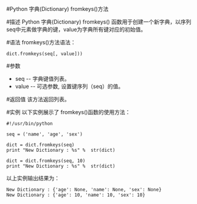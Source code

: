#Python 字典(Dictionary) fromkeys()方法

#描述
Python 字典(Dictionary) fromkeys() 函数用于创建一个新字典，以序列seq中元素做字典的键，value为字典所有键对应的初始值。

#语法
fromkeys()方法语法：

```
dict.fromkeys(seq[, value]))
```

#参数
- seq -- 字典键值列表。
- value -- 可选参数, 设置键序列（seq）的值。

#返回值
该方法返回列表。

#实例
以下实例展示了 fromkeys()函数的使用方法：


```
#!/usr/bin/python

seq = ('name', 'age', 'sex')

dict = dict.fromkeys(seq)
print "New Dictionary : %s" %  str(dict)

dict = dict.fromkeys(seq, 10)
print "New Dictionary : %s" %  str(dict)
```

以上实例输出结果为：

```
New Dictionary : {'age': None, 'name': None, 'sex': None}
New Dictionary : {'age': 10, 'name': 10, 'sex': 10}
```
